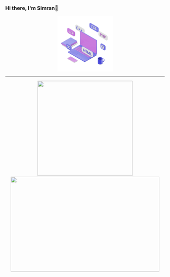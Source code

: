 ### Hi there, I'm Simran👋 

<div align="center">
  <img src="languages.gif" width="175" align="center">
</div>
<hr/>
  <div align="center">
    <img src="https://github-readme-stats-git-masterrstaa-rickstaa.vercel.app/api/top-langs?username=simrank13&layout=compact&theme=tokyonight&langs_count=15" width="300" height="300">
    <img src="https://github-readme-stats-git-masterrstaa-rickstaa.vercel.app/api/?username=simrank13&hide=issues&theme=tokyonight" width="470" height="300">
  </div>





<!--
**simrank13/simrank13** is a ✨ _special_ ✨ repository because its `README.md` (this file) appears on your GitHub profile.

Here are some ideas to get you started:

- 🔭 I’m currently working on ...
- 🌱 I’m currently learning ...
- 👯 I’m looking to collaborate on ...
- 🤔 I’m looking for help with ...
- 💬 Ask me about ...
- 📫 How to reach me: ...
- 😄 Pronouns: ...
- ⚡ Fun fact: ...
-->

